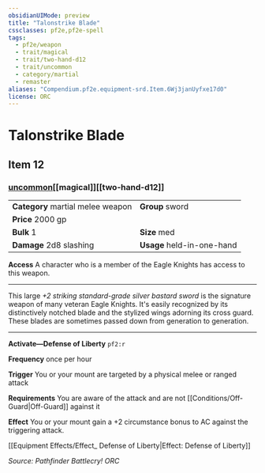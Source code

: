 ```yaml
---
obsidianUIMode: preview
title: "Talonstrike Blade"
cssclasses: pf2e,pf2e-spell
tags:
  - pf2e/weapon
  - trait/magical
  - trait/two-hand-d12
  - trait/uncommon
  - category/martial
  - remaster
aliases: "Compendium.pf2e.equipment-srd.Item.6Wj3janUyfxe17d0"
license: ORC
---
```

# Talonstrike Blade
## Item 12
### [uncommon](uncommon "Uncommon Rarity Trait")[[magical]][[two-hand-d12]]

|  |  |
| -- | -- |
| **Category** martial melee weapon | **Group** sword |
| **Price** 2000 gp |  |
| **Bulk** 1 | **Size** med |
| **Damage** 2d8 slashing  | **Usage** held-in-one-hand |



**Access** A character who is a member of the Eagle Knights has access to this weapon.

* * *

This large _+2 striking standard-grade silver bastard sword_ is the signature weapon of many veteran Eagle Knights. It's easily recognized by its distinctively notched blade and the stylized wings adorning its cross guard. These blades are sometimes passed down from generation to generation.

* * *

**Activate—Defense of Liberty** `pf2:r`

**Frequency** once per hour

**Trigger** You or your mount are targeted by a physical melee or ranged attack

**Requirements** You are aware of the attack and are not [[Conditions/Off-Guard|Off-Guard]] against it

**Effect** You or your mount gain a +2 circumstance bonus to AC against the triggering attack.

[[Equipment Effects/Effect_ Defense of Liberty|Effect: Defense of Liberty]]

*Source: Pathfinder Battlecry!*
*ORC*